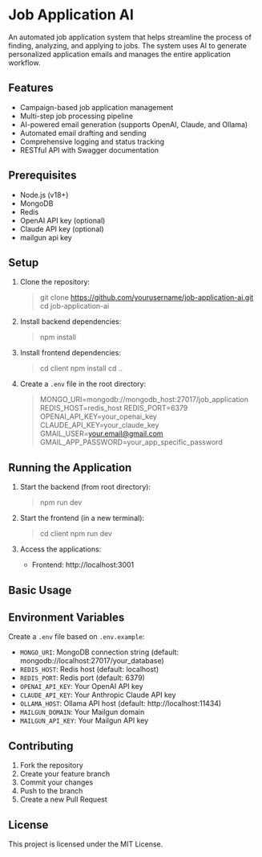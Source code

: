 # Job Application AI

An automated job application system that helps streamline the process of finding, analyzing, and applying to jobs. The system uses AI to generate personalized application emails and manages the entire application workflow.

## Features

- Campaign-based job application management
- Multi-step job processing pipeline
- AI-powered email generation (supports OpenAI, Claude, and Ollama)
- Automated email drafting and sending
- Comprehensive logging and status tracking
- RESTful API with Swagger documentation

## Prerequisites

- Node.js (v18+)
- MongoDB
- Redis
- OpenAI API key (optional)
- Claude API key (optional)
- mailgun api key

## Setup

1. Clone the repository:
   > git clone https://github.com/yourusername/job-application-ai.git
   > cd job-application-ai

2. Install backend dependencies:
   > npm install

3. Install frontend dependencies:
   > cd client
   > npm install
   > cd ..

4. Create a `.env` file in the root directory:
   > MONGO_URI=mongodb://mongodb_host:27017/job_application
   > REDIS_HOST=redis_host
   > REDIS_PORT=6379
   > OPENAI_API_KEY=your_openai_key
   > CLAUDE_API_KEY=your_claude_key
   > GMAIL_USER=your.email@gmail.com
   > GMAIL_APP_PASSWORD=your_app_specific_password

## Running the Application

1. Start the backend (from root directory):
   > npm run dev

2. Start the frontend (in a new terminal):
   > cd client
   > npm run dev

3. Access the applications:
   - Frontend: http://localhost:3001

## Basic Usage



## Environment Variables

Create a `.env` file based on `.env.example`:

- `MONGO_URI`: MongoDB connection string (default: mongodb://localhost:27017/your_database)
- `REDIS_HOST`: Redis host (default: localhost)
- `REDIS_PORT`: Redis port (default: 6379)
- `OPENAI_API_KEY`: Your OpenAI API key
- `CLAUDE_API_KEY`: Your Anthropic Claude API key
- `OLLAMA_HOST`: Ollama API host (default: http://localhost:11434)
- `MAILGUN_DOMAIN`: Your Mailgun domain
- `MAILGUN_API_KEY`: Your Mailgun API key

## Contributing

1. Fork the repository
2. Create your feature branch
3. Commit your changes
4. Push to the branch
5. Create a new Pull Request

## License

This project is licensed under the MIT License.
